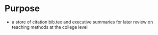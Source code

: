 # Purpose
-  a store of citation bib.tex and executive summaries for later review on teaching methods at the college level
